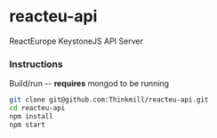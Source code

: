 # reacteu-api

ReactEurope KeystoneJS API Server


### Instructions

Build/run -- **requires** mongod to be running

``` bash
git clone git@github.com:Thinkmill/reacteu-api.git
cd reacteu-api
npm install
npm start
```
